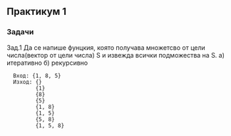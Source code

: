 ## Практикум 1
### Задачи

Зад.1  Да се напише фунцкия, която получава множетсво от цели числа(вектор от цели числа) S и извежда всички подможества на S.
      а) итеративно
      б) рекурсивно
      
      
      Вход: {1, 8, 5}
      Изход: {}
             {1}
             {8}
             {5}
             {1, 8}
             {1, 5}
             {5, 8}
             {1, 5, 8}
      
 
      
